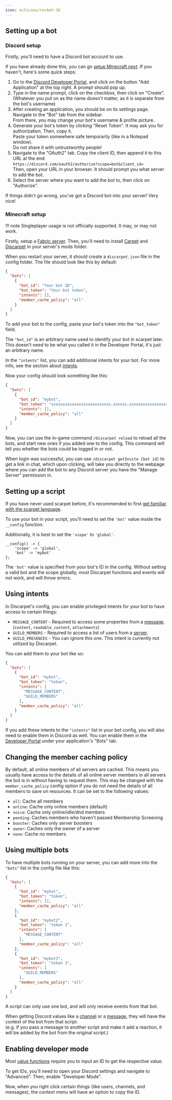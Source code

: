 ```yaml
---
icon: octicons/rocket-16
---
```



## Setting up a bot


### Discord setup

Firstly, you'll need to have a Discord bot account to use.

If you have already done this, you can go [setup Minecraft next](#minecraft-setup). If you haven't, here's some quick steps:

1. Go to the [Discord Developer Portal][portal], and click on the button "Add Application" at the top right. A prompt should pop up.
2. Type in the name prompt, click on the checkbox, then click on "Create".
   <br>(Whatever you put on as the name doesn't matter, as it is separate from the bot's username)
3. After creating an application, you should be on its settings page. Navigate to the "Bot" tab from the sidebar.
   <br>From there, you may change your bot's username & profile picture.
4. Generate your bot's token by clicking "Reset Token". It may ask you for authorization. Then, copy it.
   <br>Paste your token somewhere safe temporarily (like in a Notepad window).
   <br>Do not share it with untrustworthy people!
5. Navigate to the "OAuth2" tab. Copy the client ID, then append it to this URL at the end:
   <br>`https://discord.com/oauth2/authorize?scope=bot&client_id=`
   <br>Then, open your URL in your browser. It should prompt you what server to add the bot.
6. Select the server where you want to add the bot to, then click on "Authorize".

If things didn't go wrong, you've got a Discord bot into your server! Very nice!


### Minecraft setup

!!! note
    Singleplayer usage is not officially supported. It may, or may not work.

Firstly, setup a [Fabric server](https://fabricmc.net/use/server/). Then, you'll need to install [Carpet](https://modrinth.com/mod/carpet) and [Discarpet](https://modrinth.com/mod/discarpet) in your server's mods folder.

When you restart your server, it should create a `discarpet.json` file in the config folder. The file should look like this by default:

```json title="discarpet.json"
{
  "bots": [
    {
      "bot_id": "Your bot ID",
      "bot_token": "Your bot token",
      "intents": [],
      "member_cache_policy": "all"
    }
  ]
}
```

To add your bot to the config, paste your bot's token into the `"bot_token"` field.

The `"bot_id"` is an arbitrary name used to identify your bot in scarpet later.
This doesn't need to be what you called it in the Developer Portal,
it's just an arbitrary name.

In the `"intents"` list, you can add additional intents for your bot.
For more info, see the section about [intents](#using-intents).

Now your config should look something like this:

```json title="discarpet.json"
{
  "bots": [
    {
      "bot_id": "mybot",
      "bot_token": "xxxxxxxxxxxxxxxxxxxxxxxxxx.xxxxxx.xxxxxxxxxxxxxxxxxxxxxxxxxxxxxxxxxxxxxx",
      "intents": [],
      "member_cache_policy": "all"
    }
  ]
}
```

Now, you can use the in-game command `/discarpet reload` to reload all the bots, and start new ones if you added one to the config.
This command will tell you whether the bots could be logged in or not.

When login was successful, you can use `/discarpet getInvite [bot id]` to get a link in chat, which upon clicking,
will take you directly to the webpage where you can add the bot to any Discord server you have the "Manage Server" permission in.



## Setting up a script

If you have never used scarpet before,
it's recommended to first [get familiar with the scarpet language](https://github.com/gnembon/fabric-carpet/wiki/Scarpet).

To use your bot in your script, you'll need to set the `'bot'` value inside the `__config` function.

Additionally, it is best to set the `'scope'` to `'global'`.

```sc title="my_script.sc"
__config() -> {
    'scope' -> 'global',
    'bot' -> 'mybot'
};
```

The `'bot'` value is specified from your bot's ID in the config.
Without setting a valid bot and the scope globally, most Discarpet functions and events will not work, and will throw errors.

## Using intents

In Discarpet's config, you can enable privileged intents for your bot to have access to certain things:

- `MESSAGE_CONTENT` - Required to access some properties from a [message](/values/message.md).
  <br>(`content`, `readable_content`, `attachments`)
- `GUILD_MEMBERS` - Required to access a list of users from a [server](/values/server.md).
- `GUILD_PRESENCES` - You can ignore this one. This intent is currently not utilized by Discarpet.

You can add them to your bot like so:

```json title="discarpet.json"
{
  "bots": [
    {
      "bot_id": "mybot",
      "bot_token": "token",
      "intents": [
        "MESSAGE_CONTENT",
        "GUILD_MEMBERS"
      ],
      "member_cache_policy": "all"
    }
  ]
}
```

If you add these intents to the `"intents"` list in your bot config,
you will also need to enable them in Discord as well.
You can enable them in the [Developer Portal][portal] under your application's "Bots" tab.

## Changing the member caching policy

By default, all online members of all servers are cached.
This means you usually have access to the details of all online server
members in all servers the bot is in without having to request them.
This may be changed with the `member_cache_policy` config option if you do not need the details of all members to save on resources.
It can be set to the following values:

* `all`: Cache all members
* `online`: Cache only online members (default)
* `voice`: Cache only online/idle/dnd members
* `pending`: Caches members who haven't passed Membership Screening
* `booster`: Caches only server boosters
* `owner`: Caches only the owner of a server
* `none`: Cache no members

## Using multiple bots

To have multiple bots running on your server,
you can add more into the `"bots"` list in the config file like this:

```json title="discarpet.json"
{
  "bots": [
    {
      "bot_id": "mybot",
      "bot_token": "token",
      "intents": [],
      "member_cache_policy": "all"
    },
    {
      "bot_id": "mybot2",
      "bot_token": "token 2",
      "intents": [
        "MESSAGE_CONTENT"
      ],
      "member_cache_policy": "all"
    },
    {
      "bot_id": "mybot3",
      "bot_token": "token 3",
      "intents": [
        "GUILD_MEMBERS"
      ],
      "member_cache_policy": "all"
    }
  ]
}
```

A script can only use one bot, and will only receive events from that bot.

When getting Discord values like a
[channel](/functions/values/channel-from-id.md)
or a
[message](/functions/values/message-from-id.md),
they will have the context of the bot from that script.
<br>
(e.g. if you pass a message to another script and make it add a reaction,
it will be added by the bot from the original script.)


## Enabling developer mode

Most [value functions][1] require you to input an ID to get the respective value.

To get IDs, you'll need to open your Discord settings and navigate to "Advanced". Then, enable "Developer Mode".

Now, when you right click certain things (like users, channels, and messages),
the context menu will have an option to copy the ID.



[1]: /functions/values/channel-from-id.md

[portal]: https://discord.com/developers/applications